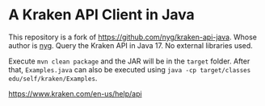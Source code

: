 # A Kraken API Client in Java
This repository is a fork of https://github.com/nyg/kraken-api-java. Whose author is [nyg](https://github.com/nyg).
Query the Kraken API in Java 17. No external libraries used.

Execute `mvn clean package` and the JAR will be in the `target` folder. After that, `Examples.java` can also be executed using `java -cp target/classes edu/self/kraken/Examples`.

https://www.kraken.com/en-us/help/api


